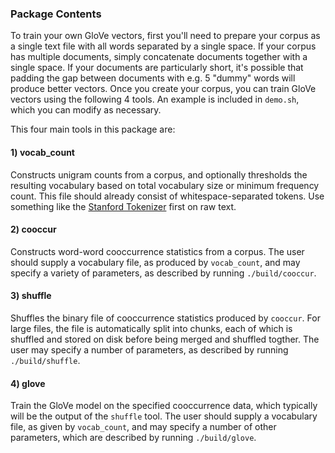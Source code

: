 ### Package Contents

To train your own GloVe vectors, first you'll need to prepare your corpus as a single text file with all words separated by a single space. If your corpus has multiple documents, simply concatenate documents together with a single space. If your documents are particularly short, it's possible that padding the gap between documents with e.g. 5 "dummy" words will produce better vectors. Once you create your corpus, you can train GloVe vectors using the following 4 tools. An example is included in `demo.sh`, which you can modify as necessary.

This four main tools in this package are: 
#### 1) vocab_count
Constructs unigram counts from a corpus, and optionally thresholds the resulting vocabulary based on total vocabulary size or minimum frequency count. This file should already consist of whitespace-separated tokens. Use something like the [Stanford Tokenizer](http://nlp.stanford.edu/software/tokenizer.shtml) first on raw text.
#### 2) cooccur
Constructs word-word cooccurrence statistics from a corpus. The user should supply a vocabulary file, as produced by `vocab_count`, and may specify a variety of parameters, as described by running `./build/cooccur`.
#### 3) shuffle
Shuffles the binary file of cooccurrence statistics produced by `cooccur`. For large files, the file is automatically split into chunks, each of which is shuffled and stored on disk before being merged and shuffled togther. The user may specify a number of parameters, as described by running `./build/shuffle`.
#### 4) glove
Train the GloVe model on the specified cooccurrence data, which typically will be the output of the `shuffle` tool. The user should supply a vocabulary file, as given by `vocab_count`, and may specify a number of other parameters, which are described by running `./build/glove`.

